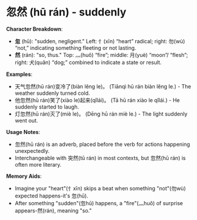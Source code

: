 # **忽然 (hū rán) - suddenly**

**Character Breakdown**:  
- **忽** (hū): "sudden, negligent." Left: 忄(xīn) “heart” radical; right: 勿(wù) “not,” indicating something fleeting or not lasting.  
- **然** (rán): "so, thus." Top: 灬(huǒ) “fire”; middle: 月(yuè) “moon”/ “flesh”; right: 犬(quǎn) “dog;” combined to indicate a state or result.

**Examples**:  
- 天气忽然(hū rán)变冷了(biàn lěng le)。 (Tiānqì hū rán biàn lěng le.) - The weather suddenly turned cold.  
- 他忽然(hū rán)笑了(xiào le)起来(qǐlái)。 (Tā hū rán xiào le qǐlái.) - He suddenly started to laugh.  
- 灯忽然(hū rán)灭了(miè le)。 (Dēng hū rán miè le.) - The light suddenly went out.

**Usage Notes**:  
- 忽然(hū rán) is an adverb, placed before the verb for actions happening unexpectedly.  
- Interchangeable with 突然(tū rán) in most contexts, but 忽然(hū rán) is often more literary.

**Memory Aids**:  
- Imagine your "heart"(忄xīn) skips a beat when something "not"(勿wù) expected happens-it's 忽(hū).  
- After something "sudden"(忽hū) happens, a "fire"(灬huǒ) of surprise appears-然(rán), meaning "so."